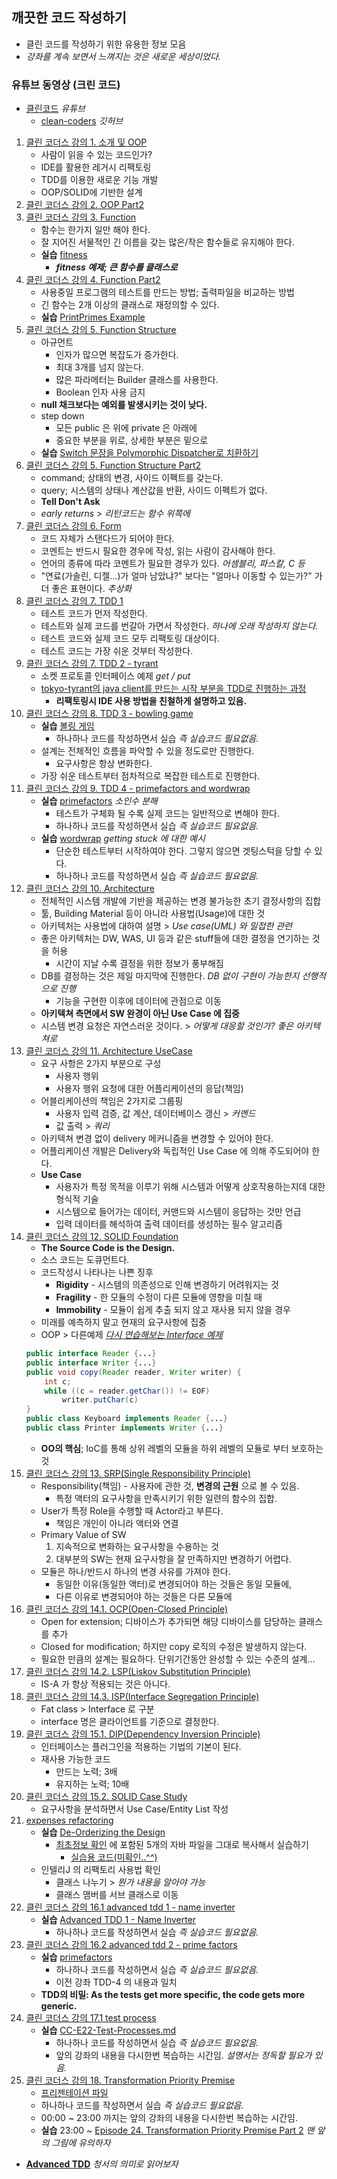 ## 깨끗한 코드 작성하기

* 클린 코드를 작성하기 위한 유용한 정보 모음
* _강좌를 계속 보면서 느껴지는 것은 새로운 세상이었다._

### 유튜브 동영상 (크린 코드)

* [클린코드](https://www.youtube.com/playlist?list=PLuLb6MC4SOvXCRePHrb4e-EYadjZ9KHyH) _유튜브_
  - [clean-coders](https://github.com/msbaek/clean-coders-2013) _깃허브_


1. [클린 코더스 강의 1. 소개 및 OOP](https://www.youtube.com/watch?v=60lLSe1phks)
    - 사람이 읽을 수 있는 코드인가?
    - IDE를 활용한 레거시 리팩토링
    - TDD를 이용한 새로운 기능 개발
    - OOP/SOLID에 기반한 설계
1. [클린 코더스 강의 2. OOP Part2](https://www.youtube.com/watch?v=D8_mbdoGPrg)
1. [클린 코더스 강의 3. Function](https://www.youtube.com/watch?v=GYNT7O3rLhU)
    - 함수는 한가지 일만 해야 한다.
    - 잘 지어진 서물적인 긴 이름을 갖는 많은/작은 함수들로 유지해야 한다.
    - **실습** [fitness](https://github.com/msbaek/fitness-example) 
      - **_fitness 예제; 큰 함수를 클래스로_**
1. [클린 코더스 강의 4. Function Part2](https://www.youtube.com/watch?v=yd2xcVn_pAc)
    - 사용중일 프로그램의 테스트를 만드는 방법; 출력파일을 비교하는 방법
    - 긴 함수는 2개 이상의 클래스로 재정의할 수 있다.
    - **실습** [PrintPrimes Example](https://github.com/msbaek/print-prime)
1. [클린 코더스 강의 5. Function Structure](https://www.youtube.com/watch?v=JSV_YpTFhtw)
    - 아규먼트
      - 인자가 많으면 복잡도가 증가한다.
      - 최대 3개를 넘지 않는다.
      - 많은 파라메터는 Builder 클래스를 사용한다.
      - Boolean 인자 사용 금지
    - **null 채크보다는 예외를 발생시키는 것이 낮다.**
    - step down
      - 모든 public 은 위에 private 은 아래에
      - 중요한 부분을 위로, 상세한 부분은 밑으로
    - **실습** [Switch 문장을 Polymorphic Dispatcher로 치환하기](https://github.com/msbaek/videostore)
1. [클린 코더스 강의 5. Function Structure Part2](https://www.youtube.com/watch?v=cgiDv1XFWsk)
    - command; 상태의 변경, 사이드 이펙트를 갖는다.
    - query; 시스템의 상태나 계산값을 반환, 사이드 이펙트가 없다.
    - **Tell Don't Ask**
    - _early returns > 리턴코드는 함수 위쪽에_
1. [클린 코더스 강의 6. Form ](https://www.youtube.com/watch?v=PX5IUNdLSzg)
    - 코드 자체가 스탠다드가 되어야 한다.
    - 코멘트는 반드시 필요한 경우에 작성, 읽는 사람이 감사해야 한다.
    - 언어의 종류에 따라 코멘트가 필요한 경우가 있다. _어셈블리, 파스칼, C 등_
    - "연료(가솔린, 디젤...)가 얼마 남았냐?" 보다는 "얼마나 이동할 수 있는가?" 가 더 좋은 표현이다. _추상화_
1. [클린 코더스 강의 7. TDD 1](https://www.youtube.com/watch?v=wmHV6L0e1sU)
    - 테스트 코드가 먼저 작성한다.
    - 테스트와 실제 코드를 번갈아 가면서 작성한다. _하나에 오래 작성하지 않는다._
    - 테스트 코드와 실제 코드 모두 리팩토링 대상이다.
    - 테스트 코드는 가장 쉬운 것부터 작성한다.
2. [클린 코더스 강의 7. TDD 2 - tyrant](https://www.youtube.com/watch?v=c-Pv2ia05Ek)
    - 소켓 프로토콜 인터페이스 예제 _get / put_
    - [tokyo-tyrant의 java client를 만드는 시작 부분을 TDD로 진행하는 과정](https://github.com/msbaek/tyrant-client-tdd)
      - **리팩토링시 IDE 사용 방법을 친철하게 설명하고 있음.**
3. [클린 코더스 강의 8. TDD 3 - bowling game](https://www.youtube.com/watch?v=fFwDMzML7hI)
    - **실습** [볼링 게임](https://github.com/msbaek/bowling-game)
      - 하나하나 코드를 작성하면서 실습 _즉 실습코드 필요없음._
    - 설계는 전체적인 흐름을 파악할 수 있을 정도로만 진행한다.
      - 요구사항은 항상 변화한다.
    - 가장 쉬운 테스트부터 점차적으로 복잡한 테스트로 진행한다.
4. [클린 코더스 강의 9. TDD 4 - primefactors and wordwrap](https://www.youtube.com/watch?v=X4JtF2BfA0U)
    - **실습** [primefactors](https://github.com/msbaek/primefactors) _소인수 분해_
      - 테스트가 구체화 될 수록 실제 코드는 일반적으로 변해야 한다.
      - 하나하나 코드를 작성하면서 실습 _즉 실습코드 필요없음._
    - **실습** [wordwrap](https://github.com/msbaek/wordwrap) _getting stuck 에 대한 예시_
      - 단순한 테스트부터 시작하여야 한다. 그렇지 않으면 겟팅스턱을 당할 수 있다.
      - 하나하나 코드를 작성하면서 실습 _즉 실습코드 필요없음._
1. [클린 코더스 강의 10. Architecture](https://www.youtube.com/watch?v=sYPsm93qIkY)
    - 전체적인 시스템 개발에 기반을 제공하는 변경 불가능한 초기 결정사항의 집합
    - 툴, Building Material 등이 아니라 사용법(Usage)에 대한 것
    - 아키텍처는 사용법에 대하여 설명 > _Use case(UML) 와 밀접한 관련_
    - 좋은 아키텍처는 DW, WAS, UI 등과 같은 stuff들에 대한 결정을 연기하는 것을 허용
      - 시간이 지날 수록 결정을 위한 정보가 풍부해짐
    - DB를 결정하는 것은 제일 마지막에 진행한다. _DB 없이 구현이 가능한지 선행적으로 진행_
      - 기능을 구현한 이후에 데이터에 관점으로 이동
    - **아키텍쳐 측면에서 SW 완경이 아닌 Use Case 에 집중**
    - 시스템 변경 요청은 자연스러운 것이다. > _어떻게 대응할 것인가? 좋은 아키텍쳐로_
1. [클린 코더스 강의 11. Architecture UseCase](https://www.youtube.com/watch?v=5DVIUl5DoUo)
    - 요구 사항은 2가지 부분으로 구성
      - 사용자 행위
      - 사용자 행위 요청에 대한 어플리케이션의 응답(책임)
    - 어블리케이션의 책임은 2가지로 그룹핑
      - 사용자 입력 검증, 값 계산, 데이터베이스 갱신 > _커멘드_
      - 값 출력 > _쿼리_
    - 아키텍쳐 변경 없이 delivery 메커니즘을 변경할 수 있어야 한다.
    - 어플리케이션 개발은 Delivery와 독립적인 Use Case 에 의해 주도되어야 한다.
    - **Use Case**
      - 사용자가 특정 목적을 이루기 위해 시스템과 어떻게 상호작용하는지데 대한 형식적 기술
      - 시스템으로 들어가는 데이터, 커맨드와 시스템이 응답하는 것만 언급
      - 입력 데이터를 해석하여 출력 데이터를 생성하는 필수 알고리즘
1. [클린 코더스 강의 12. SOLID Foundation](https://www.youtube.com/watch?v=HIWJ8sF8lO8)
    - **The Source Code is the Design.**
    - 소스 코드는 도큐먼트다.
    - 코드작성시 나타나는 나쁜 징후
      - **Rigidity** - 시스템의 의존성으로 인해 변경하기 어려워지는 것
      - **Fragility** - 한 모듈의 수정이 다른 모듈에 영향을 미칠 때
      - **Immobility** - 모듈이 쉽게 추출 되지 않고 재사용 되지 않을 경우
    - 미래를 예측하지 말고 현재의 요구사항에 집중
    - OOP > 다른예제 _[다시 연습해보는 Interface 예제](https://jjsk27.wordpress.com/2012/01/16/%EB%8B%A4%EC%8B%9C-%EC%97%B0%EC%8A%B5%ED%95%B4%EB%B3%B4%EB%8A%94-interface-%EC%98%88%EC%A0%9C/)_
    ```java
    public interface Reader {...}
    public interface Writer {...}
    public void copy(Reader reader, Writer writer) {
        int c;
        while ((c = reader.getChar()) != EOF)
            writer.putChar(c)
    }
    public class Keyboard implements Reader {...}
    public class Printer implements Writer {...}
    ```
    - **OO의 핵심**; IoC를 통해 상위 레벨의 모듈을 하위 레벨의 모듈로 부터 보호하는 것
1. [클린 코더스 강의 13. SRP(Single Responsibility Principle)](https://www.youtube.com/watch?v=AdANHDp5dTM)
    - Responsibility(책임) - 사용자에 관한 것, **변경의 근원** 으로 볼 수 있음.
      - 특정 액터의 요구사항을 만족시키기 위한 일련의 함수의 집합.
    - User가 특정 Role을 수행할 때 Actor라고 부른다.
      - 책임은 개인이 아니라 액터와 연결
    - Primary Value of SW
      1. 지속적으로 변화하는 요구사항을 수용하는 것
      2. 대부분의 SW는 현재 요구사항을 잘 만족하지만 변경하기 어렵다.
    - 모듈은 하나/반드시 하나의 변경 사유를 가져야 한다.
      - 동일한 이유(동일한 액터)로 변경되어야 하는 것들은 동일 모듈에,
      - 다른 이유로 변경되어야 하는 것들은 다른 모듈에
1. [클린 코더스 강의 14.1. OCP(Open-Closed Principle)](https://www.youtube.com/watch?v=dqa-IdafeIE)
    - Open for extension; 디바이스가 추가되면 해당 디바이스를 담당하는 클래스를 추가
    - Closed for modification; 하지만 copy 로직의 수정은 발생하지 않는다.
    - 필요한 만큼의 설계는 필요하다. 단위기간동안 완성할 수 있는 수준의 설계...
2. [클린 코더스 강의 14.2. LSP(Liskov Substitution Principle)](https://www.youtube.com/watch?v=OfVwuWJSHOY)
    - IS-A 가 항상 적용되는 것은 아니다.
3. [클린 코더스 강의 14.3. ISP(Interface Segregation Principle)](https://www.youtube.com/watch?v=IIrjI7YUw6g)
    - Fat class > Interface 로 구분
    - interface 명은 클라이언트를 기준으로 결정한다.
1. [클린 코더스 강의 15.1. DIP(Dependency Inversion Principle)](https://www.youtube.com/watch?v=mI1PsrgogCw)
    - 인터페이스는 플러그인을 적용하는 기법의 기본이 된다.
    - 재사용 가능한 코드
      - 만드는 노력; 3배
      - 유지하는 노력; 10배
2. [클린 코더스 강의 15.2. SOLID Case Study](https://www.youtube.com/watch?v=SaycTFHwpYQ)
    - 요구사항을 분석하면서 Use Case/Entity List 작성
1. [expenses refactoring](https://www.youtube.com/watch?v=3MTf43_RcVM)
    - **실습** [De-Orderizing the Design](https://github.com/msbaek/expense)
      - [최초정보 확인](https://github.com/msbaek/expense/commit/114deae805259d0dc6c3b7bdbba97e2f2bdc55f5#diff-0982d06bd89afcf585b0c1fd2c457ba7) 에 포함된 5개의 자바 파일을 그대로 복사해서 실습하기
        - [실습용 코드(미확인..^^)](https://github.com/dugbang/TDDSample/tree/master/expenses%20refactoring)
    - 인텔리J 의 리팩토리 사용법 확인
      - 클래스 나누기 > _뭔가 내용을 알아야 가능_
      - 클래스 맴버를 서브 클래스로 이동
1. [클린 코더스 강의 16.1 advanced tdd 1 - name inverter](https://www.youtube.com/watch?v=czjWpmy3rkM)
    - **실습** [Advanced TDD 1 - Name Inverter](https://github.com/msbaek/code-samples/blob/cc-19-name-inverter/src/main/java/nameinverter/AdvancedTDD1.md)
      - 하나하나 코드를 작성하면서 실습 _즉 실습코드 필요없음._
1. [클린 코더스 강의 16.2 advanced tdd 2 - prime factors](https://www.youtube.com/watch?v=iOsRekMk7Dg)
    - **실습** [primefactors](https://github.com/msbaek/primefactors)
      - 하나하나 코드를 작성하면서 실습 _즉 실습코드 필요없음._
      - 이전 강좌 TDD-4 의 내용과 일치
    - **TDD의 비밀: As the tests get more specific, the code gets more generic.**
1. [클린 코더스 강의 17.1 test process](https://www.youtube.com/watch?v=iIr4Fhfsj-E)
    - **실습** [CC-E22-Test-Processes.md](https://github.com/msbaek/memo/blob/master/CC-E22-Test-Processes.md)
      - 하나하나 코드를 작성하면서 실습 _즉 실습코드 필요없음._
      - 앞의 강좌의 내용을 다시한번 복습하는 시간임. _설명서는 정독할 필요가 있음._
1. [클린 코더스 강의 18. Transformation Priority Premise](https://www.youtube.com/watch?v=rRm0IuvX-Kc)
    - [프리젠테이션 파일](https://github.com/msbaek/memo/blob/master/TPP.pdf)
    - 하나하나 코드를 작성하면서 실습 _즉 실습코드 필요없음._
    - 00:00 ~ 23:00 까지는 앞의 강좌의 내용을 다시한번 복습하는 시간임.
    - **실습** 23:00 ~ [Episode 24. Transformation Priority Premise Part 2](https://github.com/msbaek/memo/blob/master/CC-E24-Transformation-Priority-Premise-Part2.md) _맨 앞의 그림에 유의하자_


* **[Advanced TDD](https://github.com/msbaek/memo/blob/master/AdvancedTDD.md)** _청서의 의미로 읽어보자_
